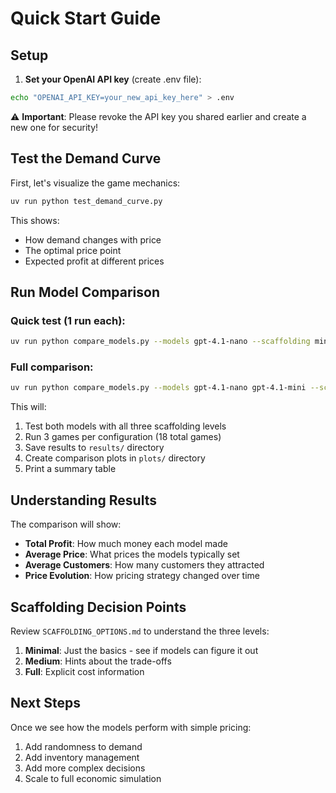 # Quick Start Guide

## Setup

1. **Set your OpenAI API key** (create .env file):
```bash
echo "OPENAI_API_KEY=your_new_api_key_here" > .env
```

⚠️ **Important**: Please revoke the API key you shared earlier and create a new one for security!

## Test the Demand Curve

First, let's visualize the game mechanics:
```bash
uv run python test_demand_curve.py
```

This shows:
- How demand changes with price
- The optimal price point
- Expected profit at different prices

## Run Model Comparison

### Quick test (1 run each):
```bash
uv run python compare_models.py --models gpt-4.1-nano --scaffolding minimal --runs 1
```

### Full comparison:
```bash
uv run python compare_models.py --models gpt-4.1-nano gpt-4.1-mini --scaffolding minimal medium full --runs 3
```

This will:
1. Test both models with all three scaffolding levels
2. Run 3 games per configuration (18 total games)
3. Save results to `results/` directory
4. Create comparison plots in `plots/` directory
5. Print a summary table

## Understanding Results

The comparison will show:
- **Total Profit**: How much money each model made
- **Average Price**: What prices the models typically set
- **Average Customers**: How many customers they attracted
- **Price Evolution**: How pricing strategy changed over time

## Scaffolding Decision Points

Review `SCAFFOLDING_OPTIONS.md` to understand the three levels:
1. **Minimal**: Just the basics - see if models can figure it out
2. **Medium**: Hints about the trade-offs
3. **Full**: Explicit cost information

## Next Steps

Once we see how the models perform with simple pricing:
1. Add randomness to demand
2. Add inventory management
3. Add more complex decisions
4. Scale to full economic simulation